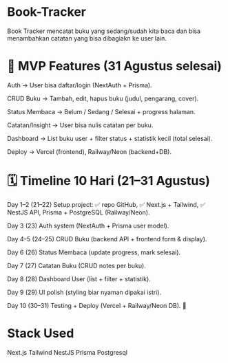 # Book-Tracker
Book Tracker mencatat buku yang sedang/sudah kita baca dan bisa menambahkan catatan yang bisa dibagiakn ke user lain.


# 🎯 MVP Features (31 Agustus selesai)

Auth → User bisa daftar/login (NextAuth + Prisma).

CRUD Buku → Tambah, edit, hapus buku (judul, pengarang, cover).

Status Membaca → Belum / Sedang / Selesai + progress halaman.

Catatan/Insight → User bisa nulis catatan per buku.

Dashboard → List buku user + filter status + statistik kecil (total selesai).

Deploy → Vercel (frontend), Railway/Neon (backend+DB).

# 🗓 Timeline 10 Hari (21–31 Agustus)

Day 1–2 (21–22)
Setup project: 
✅ repo GitHub, 
✅ Next.js + Tailwind, 
✅ NestJS API, 
Prisma + PostgreSQL (Railway/Neon).

Day 3 (23)
Auth system (NextAuth + Prisma user model).

Day 4–5 (24–25)
CRUD Buku (backend API + frontend form & display).

Day 6 (26)
Status Membaca (update progress, mark selesai).

Day 7 (27)
Catatan Buku (CRUD notes per buku).

Day 8 (28)
Dashboard User (list + filter + statistik).

Day 9 (29)
UI polish (styling biar nyaman dipakai istri).

Day 10 (30–31)
Testing + Deploy (Vercel + Railway/Neon DB). 🎉

# Stack Used
Next.js
Tailwind
NestJS
Prisma
Postgresql